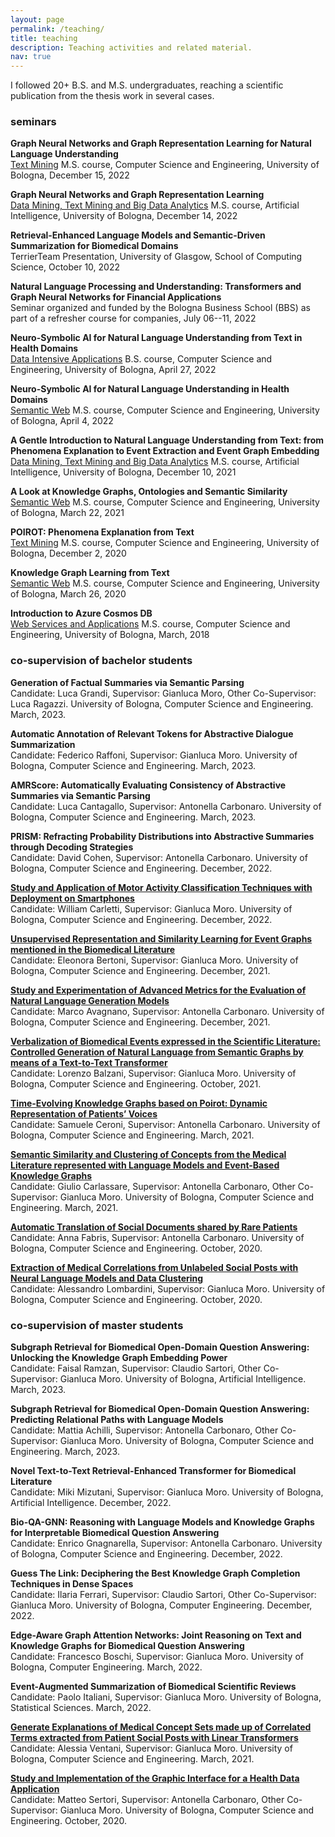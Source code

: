 ```yaml
---
layout: page
permalink: /teaching/
title: teaching
description: Teaching activities and related material.
nav: true
---
```


I followed 20+ B.S. and M.S. undergraduates, reaching a scientific publication from the thesis work in several cases.


### seminars

<b>Graph Neural Networks and Graph Representation Learning for Natural Language Understanding</b><br>
<a href="https://www.unibo.it/en/teaching/course-unit-catalogue/course-unit/2022/412644">Text Mining</a> M.S. course, Computer Science and Engineering, University of Bologna, December 15, 2022

<b>Graph Neural Networks and Graph Representation Learning</b><br>
<a href="https://www.unibo.it/en/teaching/course-unit-catalogue/course-unit/2022/446610">Data Mining, Text Mining and Big Data Analytics</a> M.S. course, Artificial Intelligence, University of Bologna, December 14, 2022

<b>Retrieval-Enhanced Language Models and Semantic-Driven Summarization for Biomedical Domains</b><br>
TerrierTeam Presentation, University of Glasgow, School of Computing Science, October 10, 2022

<b>Natural Language Processing and Understanding: Transformers and Graph Neural Networks for Financial Applications</b><br>
Seminar organized and funded by the Bologna Business School (BBS) as part of a refresher course for companies, July 06--11, 2022

<b>Neuro-Symbolic AI for Natural Language Understanding from Text in Health Domains </b><br>
<a href="https://www.unibo.it/en/teaching/course-unit-catalogue/course-unit/2021/385100">Data Intensive Applications</a> B.S. course, Computer Science and Engineering, University of Bologna, April 27, 2022

<b>Neuro-Symbolic AI for Natural Language Understanding in Health Domains</b><br>
<a href="https://www.unibo.it/en/teaching/course-unit-catalogue/course-unit/2021/412687">Semantic Web</a> M.S. course, Computer Science and Engineering, University of Bologna, April 4, 2022

<b>A Gentle Introduction to Natural Language Understanding from Text: from Phenomena Explanation to Event Extraction and Event Graph Embedding</b><br>
<a href="https://www.unibo.it/en/teaching/course-unit-catalogue/course-unit/2021/446610">Data Mining, Text Mining and Big Data Analytics</a> M.S. course, Artificial Intelligence, University of Bologna, December 10, 2021

<b>A Look at Knowledge Graphs, Ontologies and Semantic Similarity</b><br>
<a href="https://www.unibo.it/en/teaching/course-unit-catalogue/course-unit/2020/412687">Semantic Web</a> M.S. course, Computer Science and Engineering, University of Bologna, March 22, 2021

<b>POIROT: Phenomena Explanation from Text</b><br>
<a href="https://www.unibo.it/en/teaching/course-unit-catalogue/course-unit/2020/412644">Text Mining</a> M.S. course, Computer Science and Engineering, University of Bologna, December 2, 2020

<b>Knowledge Graph Learning from Text</b><br>
<a href="https://www.unibo.it/en/teaching/course-unit-catalogue/course-unit/2019/412687">Semantic Web</a> M.S. course, Computer Science and Engineering, University of Bologna, March 26, 2020

<b>Introduction to Azure Cosmos DB</b><br>
<a href="https://www.unibo.it/en/teaching/course-unit-catalogue/course-unit/2018/412604">Web Services and Applications</a> M.S. course, Computer Science and Engineering, University of Bologna, March, 2018


### co-supervision of bachelor students

<b>Generation of Factual Summaries via Semantic Parsing</b><br>
Candidate: Luca Grandi, Supervisor: Gianluca Moro, Other Co-Supervisor: Luca Ragazzi. University of Bologna, Computer Science and Engineering. March, 2023.

<b>Automatic Annotation of Relevant Tokens for Abstractive Dialogue Summarization</b><br>
Candidate: Federico Raffoni, Supervisor: Gianluca Moro. University of Bologna, Computer Science and Engineering. March, 2023.

<b>AMRScore: Automatically Evaluating Consistency of Abstractive Summaries via Semantic Parsing</b><br>
Candidate: Luca Cantagallo, Supervisor: Antonella Carbonaro. University of Bologna, Computer Science and Engineering. March, 2023.

<b>PRISM: Refracting Probability Distributions into Abstractive Summaries through Decoding Strategies</b><br>
Candidate: David Cohen, Supervisor: Antonella Carbonaro. University of Bologna, Computer Science and Engineering. December, 2022.

<b><a href="https://amslaurea.unibo.it/24609/">Study and Application of Motor Activity Classification Techniques with Deployment on Smartphones</a></b><br>
Candidate: William Carletti, Supervisor: Gianluca Moro. University of Bologna, Computer Science and Engineering. December, 2022.

<b><a href="https://amslaurea.unibo.it/24748/">Unsupervised Representation and Similarity Learning for Event Graphs mentioned in the Biomedical Literature</a></b><br>
Candidate: Eleonora Bertoni, Supervisor: Gianluca Moro. University of Bologna, Computer Science and Engineering. December, 2021.

<b><a href="https://amslaurea.unibo.it/24764/">Study and Experimentation of Advanced Metrics for the Evaluation of Natural Language Generation Models</a></b><br>
Candidate: Marco Avagnano, Supervisor: Antonella Carbonaro. University of Bologna, Computer Science and Engineering. December, 2021.

<b><a href="https://amslaurea.unibo.it/24286/">Verbalization of Biomedical Events expressed in the Scientific Literature: Controlled Generation of Natural Language from Semantic Graphs by means of a Text-to-Text Transformer</a></b><br>
Candidate: Lorenzo Balzani, Supervisor: Gianluca Moro. University of Bologna, Computer Science and Engineering. October, 2021.

<b><a href="https://amslaurea.unibo.it/23095/">Time-Evolving Knowledge Graphs based on Poirot: Dynamic Representation of Patients’ Voices</a></b><br>
Candidate: Samuele Ceroni, Supervisor: Antonella Carbonaro. University of Bologna, Computer Science and Engineering. March, 2021.

<b><a href="https://amslaurea.unibo.it/23138/">Semantic Similarity and Clustering of Concepts from the Medical Literature represented with Language Models and Event-Based Knowledge Graphs</a></b><br>
Candidate: Giulio Carlassare, Supervisor: Antonella Carbonaro, Other Co-Supervisor: Gianluca Moro. University of Bologna, Computer Science and Engineering. March, 2021.

<b><a href="https://amslaurea.unibo.it/21645/">Automatic Translation of Social Documents shared by Rare Patients</a></b><br>
Candidate: Anna Fabris, Supervisor: Antonella Carbonaro. University of Bologna, Computer Science and Engineering. October, 2020.

<b><a href="https://amslaurea.unibo.it/21644/">Extraction of Medical Correlations from Unlabeled Social Posts with Neural Language Models and Data Clustering</a></b><br>
Candidate: Alessandro Lombardini, Supervisor: Gianluca Moro. University of Bologna, Computer Science and Engineering. October, 2020.


### co-supervision of master students

<b>Subgraph Retrieval for Biomedical Open-Domain Question Answering: Unlocking the Knowledge Graph Embedding Power</b><br>
Candidate: Faisal Ramzan, Supervisor: Claudio Sartori, Other Co-Supervisor: Gianluca Moro. University of Bologna, Artificial Intelligence. March, 2023.

<b>Subgraph Retrieval for Biomedical Open-Domain Question Answering: Predicting Relational Paths with Language Models</b><br>
Candidate: Mattia Achilli, Supervisor: Antonella Carbonaro, Other Co-Supervisor: Gianluca Moro. University of Bologna, Computer Science and Engineering. March, 2023.

<b>Novel Text-to-Text Retrieval-Enhanced Transformer for Biomedical Literature</b><br>
Candidate: Miki Mizutani, Supervisor: Gianluca Moro. University of Bologna, Artificial Intelligence. December, 2022.

<b>Bio-QA-GNN: Reasoning with Language Models and Knowledge Graphs for Interpretable Biomedical Question Answering</b><br>
Candidate: Enrico Gnagnarella, Supervisor: Antonella Carbonaro. University of Bologna, Computer Science and Engineering. December, 2022.

<b>Guess The Link: Deciphering the Best Knowledge Graph Completion Techniques in Dense Spaces</b><br>
Candidate: Ilaria Ferrari, Supervisor: Claudio Sartori, Other Co-Supervisor: Gianluca Moro. University of Bologna, Computer Engineering. December, 2022.

<b>Edge-Aware Graph Attention Networks: Joint Reasoning on Text and Knowledge Graphs for Biomedical Question Answering</b><br>
Candidate: Francesco Boschi, Supervisor: Gianluca Moro. University of Bologna, Computer Engineering. March, 2022.

<b>Event-Augmented Summarization of Biomedical Scientific Reviews</b><br>
Candidate: Paolo Italiani, Supervisor: Gianluca Moro. University of Bologna, Statistical Sciences. March, 2022.

<b><a href="https://amslaurea.unibo.it/23059/">Generate Explanations of Medical Concept Sets made up of Correlated Terms extracted from Patient Social Posts with Linear Transformers</a></b><br>
Candidate: Alessia Ventani, Supervisor: Gianluca Moro. University of Bologna, Computer Science and Engineering. March, 2021.

<b><a href="https://amslaurea.unibo.it/21539/">Study and Implementation of the Graphic Interface for a Health Data Application</a></b><br>
Candidate: Matteo Sertori, Supervisor: Antonella Carbonaro, Other Co-Supervisor: Gianluca Moro. University of Bologna, Computer Science and Engineering. October, 2020.